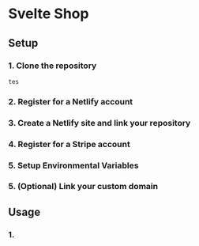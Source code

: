 # Svelte Shop

## Setup

### 1. Clone the repository

```git clone
tes
```

### 2. Register for a Netlify account

### 3. Create a Netlify site and link your repository

### 4. Register for a Stripe account

### 5. Setup Environmental Variables

### 5. (Optional) Link your custom domain

## Usage

### 1. 
